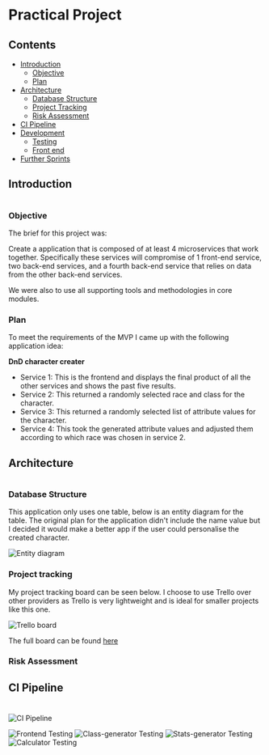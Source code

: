 # Practical Project

## Contents
* [Introduction](#introduction)
    * [Objective](#Objective)
    * [Plan](#Plan)
* [Architecture](#architecture)
    * [Database Structure](#Database-Structure)
    * [Project Tracking](#Project-Tracking)
    * [Risk Assessment](#Risk-Assessment)
* [CI Pipeline](#CI-Pipeline)
* [Development](#development)
    * [Testing](#Testing)
    * [Front end](#Front-end)
* [Further Sprints](#Further-sprints)

## Introduction
#
### **Objective**
The brief for this project was:

Create a application that is composed of at least 4 microservices that work together. Specifically these services will compromise of 1 front-end service, two back-end services, and a fourth back-end service that relies on data from the other back-end services. 

We were also to use all supporting tools and methodologies in core modules.

### **Plan**

To meet the requirements of the MVP I came up with the following application idea:

**DnD character creater**

* Service 1: This is the frontend and displays the final product of all the other services and shows the past five results.
* Service 2: This returned a randomly selected race and class for the character.
* Service 3: This returned a randomly selected list of attribute values for the character.
* Service 4: This took the generated attribute values and adjusted them according to which race was chosen in service 2.

## **Architecture**
#
### **Database Structure**

This application only uses one table, below is an entity diagram for the table. The original plan for the application didn't include the name value but I decided it would make a better app if the user could personalise the created character.

![Entity diagram](https://i.imgur.com/3AdioJa.png)

### **Project tracking**

My project tracking board can be seen below. I choose to use Trello over other providers as Trello is very lightweight and is ideal for smaller projects like this one.

![Trello board](https://i.imgur.com/c7RpyA4.png)

The full board can be found [here](https://trello.com/b/D2qI6f8O/practical-project)

### **Risk Assessment**

## **CI Pipeline** ##
#

![CI Pipeline](https://i.imgur.com/KWcLJ8S.png)



![Frontend Testing](https://i.imgur.com/bHVwNBz.png)
![Class-generator Testing](https://i.imgur.com/k9EF3rE.png)
![Stats-generator Testing](https://i.imgur.com/bHVwNBz.png)
![Calculator Testing](https://i.imgur.com/mLPiBnq.png)